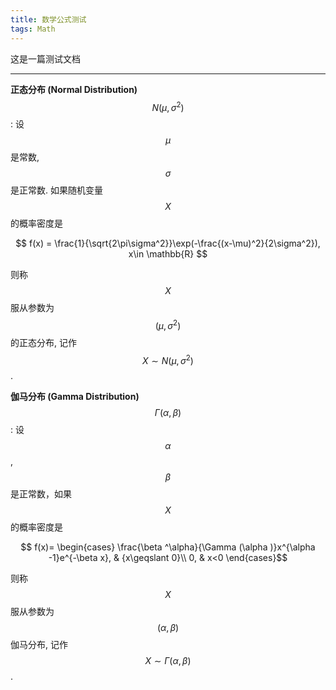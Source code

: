```yaml
---
title: 数学公式测试
tags: Math
---
```


这是一篇测试文档

<!--more-->

---

**正态分布 (Normal Distribution)** $$ N(\mu ,\sigma ^2) $$: 设 $$ \mu $$ 是常数, $$\sigma$$ 是正常数. 如果随机变量 $$X$$  的概率密度是

$$ f(x) = \frac{1}{\sqrt{2\pi\sigma^2}}\exp(-\frac{(x-\mu)^2}{2\sigma^2}), x\in \mathbb{R} $$

则称 $$X$$ 服从参数为 $$ (\mu ,\sigma ^2) $$ 的正态分布, 记作 $$ X\sim N (\mu ,\sigma ^2) $$.


**伽马分布 (Gamma Distribution)** $$ \Gamma(\alpha ,\beta ) $$: 设 $$\alpha $$, $$\beta $$ 是正常数，如果 $$X$$ 的概率密度是

$$ f(x)= \begin{cases}
    \frac{\beta ^\alpha}{\Gamma (\alpha )}x^{\alpha -1}e^{-\beta x}, & {x\geqslant 0}\\
    0, & x<0
\end{cases}$$

则称 $$X$$ 服从参数为 $$ (\alpha ,\beta ) $$ 伽马分布, 记作 $$ X\sim \Gamma (\alpha ,\beta ) $$.
